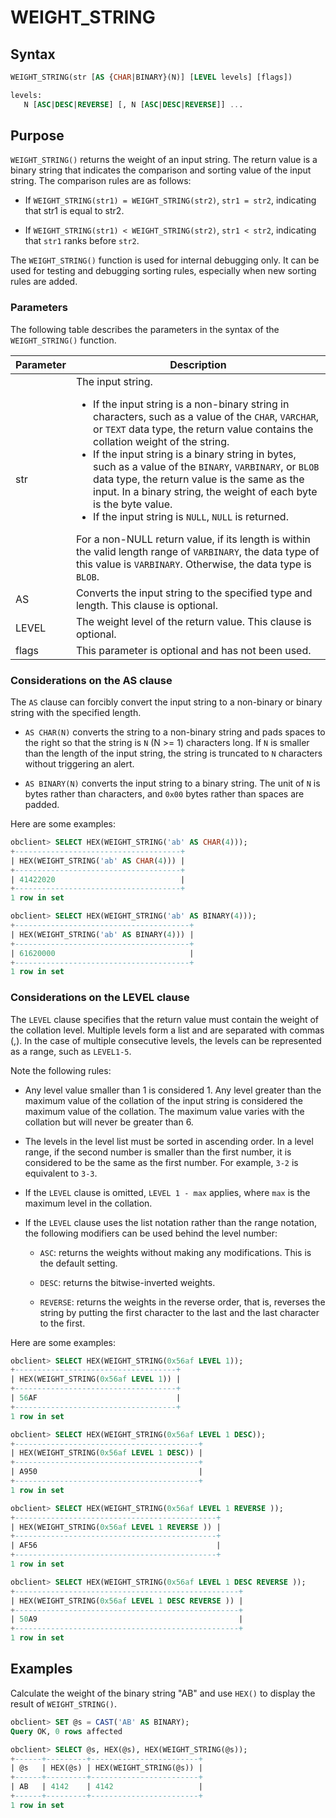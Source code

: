 # WEIGHT_STRING

## Syntax

```sql
WEIGHT_STRING(str [AS {CHAR|BINARY}(N)] [LEVEL levels] [flags])

levels:
   N [ASC|DESC|REVERSE] [, N [ASC|DESC|REVERSE]] ...
```

## Purpose

`WEIGHT_STRING()` returns the weight of an input string. The return value is a binary string that indicates the comparison and sorting value of the input string. The comparison rules are as follows:

* If `WEIGHT_STRING(str1) = WEIGHT_STRING(str2)`, `str1 = str2`, indicating that str1 is equal to str2.

* If `WEIGHT_STRING(str1) < WEIGHT_STRING(str2)`, `str1 < str2`, indicating that `str1` ranks before `str2`.

The `WEIGHT_STRING()` function is used for internal debugging only. It can be used for testing and debugging sorting rules, especially when new sorting rules are added.

### Parameters

The following table describes the parameters in the syntax of the `WEIGHT_STRING()` function.

| Parameter | Description |
|-------|------------------------------------------------------------------------------------------------------------------------------------------------------------------------------------------------------------------------------------------------------------------------------------------------------------------------------------------------------------------------------------------------------------------------------|
| str | The input string.  <ul><li>If the input string is a non-binary string in characters, such as a value of the `CHAR`, `VARCHAR`, or `TEXT` data type, the return value contains the collation weight of the string. </li>   <li> If the input string is a binary string in bytes, such as a value of the `BINARY`, `VARBINARY`, or `BLOB` data type, the return value is the same as the input. In a binary string, the weight of each byte is the byte value.  </li>   <li>  If the input string is `NULL`, `NULL` is returned.   </li></ul>  For a non-NULL return value, if its length is within the valid length range of `VARBINARY`, the data type of this value is `VARBINARY`. Otherwise, the data type is `BLOB`.  |
| AS | Converts the input string to the specified type and length. This clause is optional.  |
| LEVEL | The weight level of the return value. This clause is optional.  |
| flags | This parameter is optional and has not been used.  |

### Considerations on the AS clause

The `AS` clause can forcibly convert the input string to a non-binary or binary string with the specified length.

* `AS CHAR(N)` converts the string to a non-binary string and pads spaces to the right so that the string is `N` (N \>= 1) characters long. If `N` is smaller than the length of the input string, the string is truncated to `N` characters without triggering an alert.

* `AS BINARY(N)` converts the input string to a binary string. The unit of `N` is bytes rather than characters, and `0x00` bytes rather than spaces are padded.

Here are some examples:

```sql
obclient> SELECT HEX(WEIGHT_STRING('ab' AS CHAR(4)));
+-------------------------------------+
| HEX(WEIGHT_STRING('ab' AS CHAR(4))) |
+-------------------------------------+
| 41422020                            |
+-------------------------------------+
1 row in set

obclient> SELECT HEX(WEIGHT_STRING('ab' AS BINARY(4)));
+---------------------------------------+
| HEX(WEIGHT_STRING('ab' AS BINARY(4))) |
+---------------------------------------+
| 61620000                              |
+---------------------------------------+
1 row in set
```

### Considerations on the LEVEL clause

The `LEVEL` clause specifies that the return value must contain the weight of the collation level. Multiple levels form a list and are separated with commas (,). In the case of multiple consecutive levels, the levels can be represented as a range, such as `LEVEL1-5`.

Note the following rules:

* Any level value smaller than 1 is considered 1. Any level greater than the maximum value of the collation of the input string is considered the maximum value of the collation. The maximum value varies with the collation but will never be greater than 6.

* The levels in the level list must be sorted in ascending order. In a level range, if the second number is smaller than the first number, it is considered to be the same as the first number. For example, `3-2` is equivalent to `3-3`.

* If the `LEVEL` clause is omitted, `LEVEL 1 - max` applies, where `max` is the maximum level in the collation.

* If the `LEVEL` clause uses the list notation rather than the range notation, the following modifiers can be used behind the level number:

   * `ASC`: returns the weights without making any modifications. This is the default setting.

   * `DESC`: returns the bitwise-inverted weights.

   * `REVERSE`: returns the weights in the reverse order, that is, reverses the string by putting the first character to the last and the last character to the first.

Here are some examples:

```sql
obclient> SELECT HEX(WEIGHT_STRING(0x56af LEVEL 1));
+------------------------------------+
| HEX(WEIGHT_STRING(0x56af LEVEL 1)) |
+------------------------------------+
| 56AF                               |
+------------------------------------+
1 row in set

obclient> SELECT HEX(WEIGHT_STRING(0x56af LEVEL 1 DESC));
+-----------------------------------------+
| HEX(WEIGHT_STRING(0x56af LEVEL 1 DESC)) |
+-----------------------------------------+
| A950                                    |
+-----------------------------------------+
1 row in set

obclient> SELECT HEX(WEIGHT_STRING(0x56af LEVEL 1 REVERSE ));
+---------------------------------------------+
| HEX(WEIGHT_STRING(0x56af LEVEL 1 REVERSE )) |
+---------------------------------------------+
| AF56                                        |
+---------------------------------------------+
1 row in set

obclient> SELECT HEX(WEIGHT_STRING(0x56af LEVEL 1 DESC REVERSE ));
+--------------------------------------------------+
| HEX(WEIGHT_STRING(0x56af LEVEL 1 DESC REVERSE )) |
+--------------------------------------------------+
| 50A9                                             |
+--------------------------------------------------+
1 row in set
```

## Examples

Calculate the weight of the binary string "AB" and use `HEX()` to display the result of `WEIGHT_STRING()`.

```sql
obclient> SET @s = CAST('AB' AS BINARY);
Query OK, 0 rows affected

obclient> SELECT @s, HEX(@s), HEX(WEIGHT_STRING(@s));
+------+---------+------------------------+
| @s   | HEX(@s) | HEX(WEIGHT_STRING(@s)) |
+------+---------+------------------------+
| AB   | 4142    | 4142                   |
+------+---------+------------------------+
1 row in set
```
